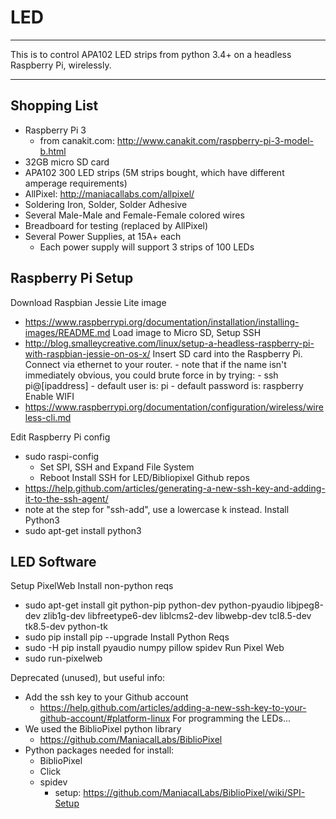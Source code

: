 # LED
---
This is to control APA102 LED strips from python 3.4+ on a headless Raspberry Pi, wirelessly.

---

Shopping List
---
- Raspberry Pi 3
    - from canakit.com: http://www.canakit.com/raspberry-pi-3-model-b.html
- 32GB micro SD card
- APA102 300 LED strips (5M strips bought, which have different amperage requirements)
- AllPixel: http://maniacallabs.com/allpixel/
- Soldering Iron, Solder, Solder Adhesive
- Several Male-Male and Female-Female colored wires
- Breadboard for testing (replaced by AllPixel)
- Several Power Supplies, at 15A+ each
    - Each power supply will support 3 strips of 100 LEDs

Raspberry Pi Setup
---
Download Raspbian Jessie Lite image
- https://www.raspberrypi.org/documentation/installation/installing-images/README.md
Load image to Micro SD, Setup SSH
- http://blog.smalleycreative.com/linux/setup-a-headless-raspberry-pi-with-raspbian-jessie-on-os-x/
Insert SD card into the Raspberry Pi. Connect via ethernet to your router.
        - note that if the name isn't immediately obvious, you could brute force in by trying:
            - ssh pi@[ipaddress]
            - default user is: pi
            - default password is: raspberry
Enable WIFI
- https://www.raspberrypi.org/documentation/configuration/wireless/wireless-cli.md

Edit Raspberry Pi config
- sudo raspi-config
    - Set SPI, SSH and Expand File System
    - Reboot
Install SSH for LED/Bibliopixel Github repos
-   https://help.github.com/articles/generating-a-new-ssh-key-and-adding-it-to-the-ssh-agent/
-   note at the step for "ssh-add", use a lowercase k instead.
Install Python3
-   sudo apt-get install python3

LED Software
---




Setup PixelWeb
Install non-python reqs
-   sudo apt-get install git python-pip python-dev python-pyaudio libjpeg8-dev zlib1g-dev libfreetype6-dev liblcms2-dev libwebp-dev tcl8.5-dev tk8.5-dev python-tk 
-   sudo pip install pip --upgrade
 Install Python Reqs
-   sudo -H pip install pyaudio numpy pillow spidev
Run Pixel Web
-   sudo run-pixelweb



Deprecated (unused), but useful info:

-   Add the ssh key to your Github account
    -   https://help.github.com/articles/adding-a-new-ssh-key-to-your-github-account/#platform-linux
For programming the LEDs...
-   We used the BiblioPixel python library
    -   https://github.com/ManiacalLabs/BiblioPixel
-   Python packages needed for install:
    -   BiblioPixel
    -   Click
    -   spidev
        -   setup: https://github.com/ManiacalLabs/BiblioPixel/wiki/SPI-Setup